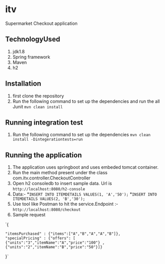 # itv

Supermarket Checkout application

## TechnologyUsed

1. jdk1.8
2. Spring framework
3. Maven
4. h2


## Installation

1. first clone the repository 
2. Run the following command to set up the dependencies and run the all Junit `mvn clean install`

## Running integration test

1. Run the following command to set up the dependencies `mvn clean install -Dintegerationtests=run`

## Running the application

1. The application uses springboot and uses embeded tomcat container.
2. Run the main method present under the class com.itv.controller.CheckoutController
3. Open h2 consoledb to insert sample data. Url is `http://localhost:8080/h2-console`
4. Data:-
   *`INSERT INTO ITEMDETAILS VALUES(1, 'A','50');`
   *`INSERT INTO ITEMDETAILS VALUES(2, 'B','30');`
4. Use tool like Postman to hit the service.Endpoint :- `http://localhost:8080/checkout`
5. Sample request

`{

	"itemsPurchased" : {"items":["A","B","A","A","B"]},
	"specialPricing" : {"offers": [ {"units":"3","itemName":"A","price":"100"} , {"units":"2","itemName":"B","price":"50"}]}
}`
